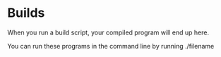 # Builds
When you run a build script, your compiled program will end up here.

You can run these programs in the command line by running ./filename